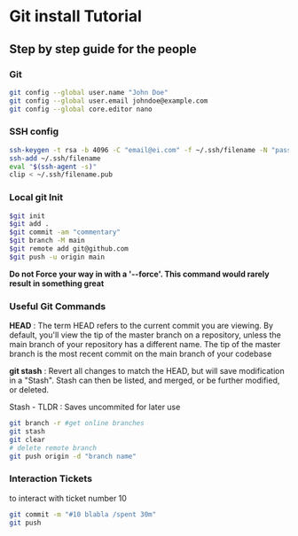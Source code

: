 # Git install Tutorial
## Step by step guide for the people

### Git 

~~~bash
git config --global user.name "John Doe"
git config --global user.email johndoe@example.com
git config --global core.editor nano
~~~

### SSH config
~~~bash
ssh-keygen -t rsa -b 4096 -C "email@ei.com" -f ~/.ssh/filename -N "password"
ssh-add ~/.ssh/filename
eval "$(ssh-agent -s)"
clip < ~/.ssh/filename.pub
~~~
### Local git Init

~~~bash
$git init
$git add .
$git commit -am "commentary"
$git branch -M main
$git remote add git@github.com
$git push -u origin main
~~~
**Do not Force your way in with a '--force'. This command would rarely result in something great**

### Useful Git Commands

**HEAD** : The term HEAD refers to the current commit you are viewing. By default, you'll view the tip of the master branch on a repository, unless the main branch of your repository has a different name. The tip of the master branch is the most recent commit on the main branch of your codebase

**git stash** : Revert all changes to match the HEAD, but will save modification in a "Stash". Stash can then be listed, and merged, or be further modified, or deleted. 

Stash - TLDR : Saves uncommited for later use

~~~bash
git branch -r #get online branches
git stash
git clear
# delete remote branch
git push origin -d "branch name"
~~~

### Interaction Tickets
to interact with ticket number 10
~~~bash
git commit -m "#10 blabla /spent 30m"
git push
~~~